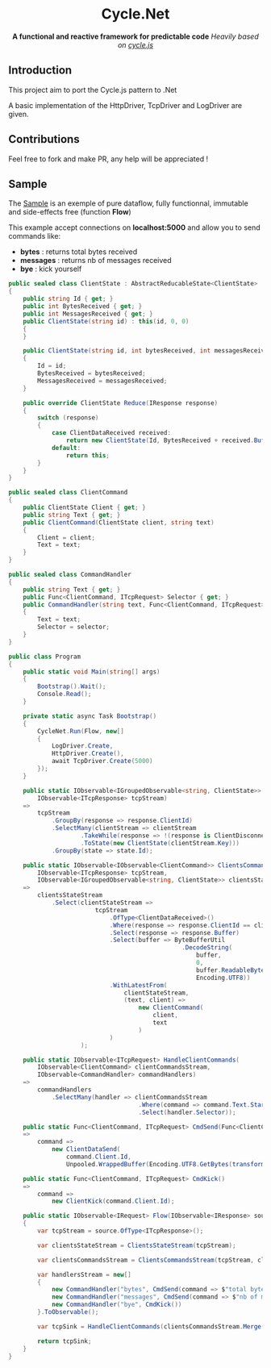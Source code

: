 <h1 align="center">Cycle.Net</h1>

<div align="center">
  <strong>A functional and reactive framework for predictable code</strong>
  <i>Heavily based on <a href="https://github.com/cyclejs/cyclejs">cycle.js</a></i>
</div>

## Introduction
This project aim to port the Cycle.js pattern to .Net

A basic implementation of the HttpDriver, TcpDriver and LogDriver are given.

## Contributions
Feel free to fork and make PR, any help will be appreciated !

## Sample
 The [Sample](https://github.com/hussein-aitlahcen/cyclenet/tree/master/Cycle.Net.Sample) is an exemple of pure dataflow, fully functionnal, immutable and side-effects free (function **Flow**)

This example accept connections on **localhost:5000** and allow you to send commands like:

* **bytes** : returns total bytes received
* **messages** : returns nb of messages received
* **bye** : kick yourself

```csharp
public sealed class ClientState : AbstractReducableState<ClientState>
{
    public string Id { get; }
    public int BytesReceived { get; }
    public int MessagesReceived { get; }
    public ClientState(string id) : this(id, 0, 0)
    {
    }

    public ClientState(string id, int bytesReceived, int messagesReceived)
    {
        Id = id;
        BytesReceived = bytesReceived;
        MessagesReceived = messagesReceived;
    }

    public override ClientState Reduce(IResponse response)
    {
        switch (response)
        {
            case ClientDataReceived received:
                return new ClientState(Id, BytesReceived + received.Buffer.ReadableBytes, MessagesReceived + 1);
            default:
                return this;
        }
    }
}

public sealed class ClientCommand
{
    public ClientState Client { get; }
    public string Text { get; }
    public ClientCommand(ClientState client, string text)
    {
        Client = client;
        Text = text;
    }
}

public sealed class CommandHandler
{
    public string Text { get; }
    public Func<ClientCommand, ITcpRequest> Selector { get; }
    public CommandHandler(string text, Func<ClientCommand, ITcpRequest> selector)
    {
        Text = text;
        Selector = selector;
    }
}

public class Program
{
    public static void Main(string[] args)
    {
        Bootstrap().Wait();
        Console.Read();
    }

    private static async Task Bootstrap()
    {
        CycleNet.Run(Flow, new[]
        {
            LogDriver.Create,
            HttpDriver.Create(),
            await TcpDriver.Create(5000)
        });
    }

    public static IObservable<IGroupedObservable<string, ClientState>> ClientsStateStream(
        IObservable<ITcpResponse> tcpStream)
    =>
        tcpStream
            .GroupBy(response => response.ClientId)
            .SelectMany(clientStream => clientStream
                    .TakeWhile(response => !(response is ClientDisconnected))
                    .ToState(new ClientState(clientStream.Key)))
            .GroupBy(state => state.Id);

    public static IObservable<IObservable<ClientCommand>> ClientsCommandsStream(
        IObservable<ITcpResponse> tcpStream,
        IObservable<IGroupedObservable<string, ClientState>> clientsStateStream)
    =>
        clientsStateStream
            .Select(clientStateStream =>
                        tcpStream
                            .OfType<ClientDataReceived>()
                            .Where(response => response.ClientId == clientStateStream.Key)
                            .Select(response => response.Buffer)
                            .Select(buffer => ByteBufferUtil
                                                .DecodeString(
                                                    buffer,
                                                    0,
                                                    buffer.ReadableBytes,
                                                    Encoding.UTF8))
                            .WithLatestFrom(
                                clientStateStream,
                                (text, client) =>
                                    new ClientCommand(
                                        client,
                                        text
                                    )
                            )
                    );

    public static IObservable<ITcpRequest> HandleClientCommands(
        IObservable<ClientCommand> clientCommandsStream,
        IObservable<CommandHandler> commandHandlers)
    =>
        commandHandlers
            .SelectMany(handler => clientCommandsStream
                                    .Where(command => command.Text.StartsWith(handler.Text))
                                    .Select(handler.Selector));

    public static Func<ClientCommand, ITcpRequest> CmdSend(Func<ClientCommand, string> transform)
    =>
        command =>
            new ClientDataSend(
                command.Client.Id,
                Unpooled.WrappedBuffer(Encoding.UTF8.GetBytes(transform(command) + "\n")));

    public static Func<ClientCommand, ITcpRequest> CmdKick()
    =>
        command =>
            new ClientKick(command.Client.Id);

    public static IObservable<IRequest> Flow(IObservable<IResponse> source)
    {
        var tcpStream = source.OfType<ITcpResponse>();

        var clientsStateStream = ClientsStateStream(tcpStream);

        var clientsCommandsStream = ClientsCommandsStream(tcpStream, clientsStateStream);

        var handlersStream = new[]
        {
            new CommandHandler("bytes", CmdSend(command => $"total bytes received: {command.Client.BytesReceived}")),
            new CommandHandler("messages", CmdSend(command => $"nb of msg received: {command.Client.MessagesReceived}")),
            new CommandHandler("bye", CmdKick())
        }.ToObservable();

        var tcpSink = HandleClientCommands(clientsCommandsStream.Merge(), handlersStream);

        return tcpSink;
    }
}
```
